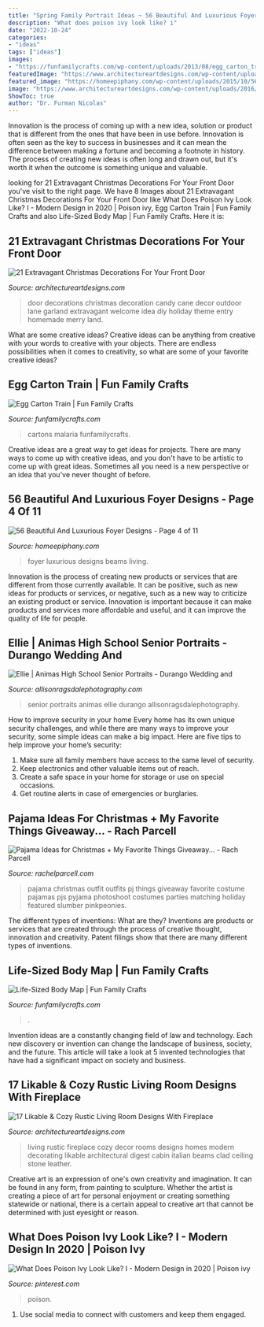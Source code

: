 ```yaml
---
title: "Spring Family Portrait Ideas ~ 56 Beautiful And Luxurious Foyer Designs"
description: "What does poison ivy look like? i"
date: "2022-10-24"
categories:
- "ideas"
tags: ["ideas"]
images:
- "https://funfamilycrafts.com/wp-content/uploads/2013/08/egg_carton_train.jpg"
featuredImage: "https://www.architectureartdesigns.com/wp-content/uploads/2016/11/10-41-630x840.jpg"
featured_image: "https://homeepiphany.com/wp-content/uploads/2015/10/56-Beautiful-And-Luxurious-Foyer-Designs-19.jpg"
image: "https://www.architectureartdesigns.com/wp-content/uploads/2016/11/10-41-630x840.jpg"
ShowToc: true
author: "Dr. Furman Nicolas"
---
```



Innovation is the process of coming up with a new idea, solution or product that is different from the ones that have been in use before. Innovation is often seen as the key to success in businesses and it can mean the difference between making a fortune and becoming a footnote in history. The process of creating new ideas is often long and drawn out, but it's worth it when the outcome is something unique and valuable.

	

		
looking for 21 Extravagant Christmas Decorations For Your Front Door you've visit to the right page. We have 8 Images about 21 Extravagant Christmas Decorations For Your Front Door like What Does Poison Ivy Look Like? I - Modern Design in 2020 | Poison ivy, Egg Carton Train | Fun Family Crafts and also Life-Sized Body Map | Fun Family Crafts. Here it is:
		
    
## 21 Extravagant Christmas Decorations For Your Front Door

<img loading=lazy src="https://www.architectureartdesigns.com/wp-content/uploads/2016/11/10-41-630x840.jpg" onerror="this.onerror=null;this.src='https://tse4.mm.bing.net/th?id=OIP.lVf5Stvhz_8XdW0LylHXGAHaJ4&amp;pid=15.1';" alt="21 Extravagant Christmas Decorations For Your Front Door">

_Source: architectureartdesigns.com_

>door decorations christmas decoration candy cane decor outdoor lane garland extravagant welcome idea diy holiday theme entry homemade merry land. 

	

What are some creative ideas?
Creative ideas can be anything from creative with your words to creative with your objects. There are endless possibilities when it comes to creativity, so what are some of your favorite creative ideas?

    
## Egg Carton Train | Fun Family Crafts

<img loading=lazy src="https://funfamilycrafts.com/wp-content/uploads/2013/08/egg_carton_train.jpg" onerror="this.onerror=null;this.src='https://tse1.mm.bing.net/th?id=OIP.fXCWtSJdH7H1MQsqR3DYzgHaJ4&amp;pid=15.1';" alt="Egg Carton Train | Fun Family Crafts">

_Source: funfamilycrafts.com_

>cartons malaria funfamilycrafts. 

	

Creative ideas are a great way to get ideas for projects. There are many ways to come up with creative ideas, and you don't have to be artistic to come up with great ideas. Sometimes all you need is a new perspective or an idea that you've never thought of before.

    
## 56 Beautiful And Luxurious Foyer Designs - Page 4 Of 11

<img loading=lazy src="https://homeepiphany.com/wp-content/uploads/2015/10/56-Beautiful-And-Luxurious-Foyer-Designs-19.jpg" onerror="this.onerror=null;this.src='https://tse3.mm.bing.net/th?id=OIP.6VFW1-DLjicUEQfnFDAdbAHaLJ&amp;pid=15.1';" alt="56 Beautiful And Luxurious Foyer Designs - Page 4 of 11">

_Source: homeepiphany.com_

>foyer luxurious designs beams living. 

	

Innovation is the process of creating new products or services that are different from those currently available. It can be positive, such as new ideas for products or services, or negative, such as a new way to criticize an existing product or service. Innovation is important because it can make products and services more affordable and useful, and it can improve the quality of life for people.

    
## Ellie | Animas High School Senior Portraits - Durango Wedding And

<img loading=lazy src="https://allisonragsdalephotography.com/wp-content/uploads/2013/07/allisonragsdalephotography-5727.jpg" onerror="this.onerror=null;this.src='https://tse4.mm.bing.net/th?id=OIP.eR9zfPSOytNHbLM_vOiuyQHaLI&amp;pid=15.1';" alt="Ellie | Animas High School Senior Portraits - Durango Wedding and">

_Source: allisonragsdalephotography.com_

>senior portraits animas ellie durango allisonragsdalephotography. 

	

How to improve security in your home
Every home has its own unique security challenges, and while there are many ways to improve your security, some simple ideas can make a big impact. Here are five tips to help improve your home’s security:
1. Make sure all family members have access to the same level of security.
2. Keep electronics and other valuable items out of reach.
3. Create a safe space in your home for storage or use on special occasions.
4. Get routine alerts in case of emergencies or burglaries.

    
## Pajama Ideas For Christmas + My Favorite Things Giveaway... - Rach Parcell

<img loading=lazy src="https://sfo2.digitaloceanspaces.com/rachelparcell/2016/11/jcrew-christmas-pajama-ideas-1.jpg" onerror="this.onerror=null;this.src='https://tse3.mm.bing.net/th?id=OIP.FK8ONhAA2zm7_uJLwuWCFAHaKe&amp;pid=15.1';" alt="Pajama Ideas for Christmas + My Favorite Things Giveaway... - Rach Parcell">

_Source: rachelparcell.com_

>pajama christmas outfit outfits pj things giveaway favorite costume pajamas pjs pyjama photoshoot costumes parties matching holiday featured slumber pinkpeonies. 

	

The different types of inventions: What are they?
Inventions are products or services that are created through the process of creative thought, innovation and creativity. Patent filings show that there are many different types of inventions.

    
## Life-Sized Body Map | Fun Family Crafts

<img loading=lazy src="https://funfamilycrafts.com/wp-content/uploads/2013/08/IMG_2149.jpg" onerror="this.onerror=null;this.src='https://tse1.mm.bing.net/th?id=OIP.gTmHu1WGy-Ftx72yM1BPcQHaLG&amp;pid=15.1';" alt="Life-Sized Body Map | Fun Family Crafts">

_Source: funfamilycrafts.com_

>. 

	

Invention ideas are a constantly changing field of law and technology. Each new discovery or invention can change the landscape of business, society, and the future. This article will take a look at 5 invented technologies that have had a significant impact on society and business.

    
## 17 Likable &amp; Cozy Rustic Living Room Designs With Fireplace

<img loading=lazy src="https://www.architectureartdesigns.com/wp-content/uploads/2014/12/1054-630x950.jpg" onerror="this.onerror=null;this.src='https://tse2.mm.bing.net/th?id=OIP.8feaRpKzmXKm2dxunwxDKwHaLK&amp;pid=15.1';" alt="17 Likable &amp; Cozy Rustic Living Room Designs With Fireplace">

_Source: architectureartdesigns.com_

>living rustic fireplace cozy decor rooms designs homes modern decorating likable architectural digest cabin italian beams clad ceiling stone leather. 

	

Creative art is an expression of one's own creativity and imagination. It can be found in any form, from painting to sculpture. Whether the artist is creating a piece of art for personal enjoyment or creating something statewide or national, there is a certain appeal to creative art that cannot be determined with just eyesight or reason.

    
## What Does Poison Ivy Look Like? I - Modern Design In 2020 | Poison Ivy

<img loading=lazy src="https://i.pinimg.com/736x/c5/ba/19/c5ba19e111ab76a60f4dbb71ceaf47bf.jpg" onerror="this.onerror=null;this.src='https://tse4.mm.bing.net/th?id=OIP.7B6_S8GFJIYFfeq_q-qH4wHaLG&amp;pid=15.1';" alt="What Does Poison Ivy Look Like? I - Modern Design in 2020 | Poison ivy">

_Source: pinterest.com_

>poison. 

	

1. Use social media to connect with customers and keep them engaged.

